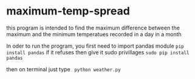 # maximum-temp-spread
this program is intended to find the maximum difference between the maximum and the minimum temperatues
recorded in a day in a month

In oder to run the program, you first need to import pandas module ``` pip install pandas ``` 
if it refuses then give it sudo privillages ``` sudo pip install pandas ```

then on terminal just type  ``` python weather.py```


